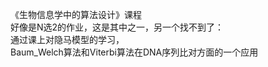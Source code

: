 《生物信息学中的算法设计》课程  
好像是N选2的作业，这是其中之一，另一个找不到了：  
通过课上对隐马模型的学习，  
Baum_Welch算法和Viterbi算法在DNA序列比对方面的一个应用  
